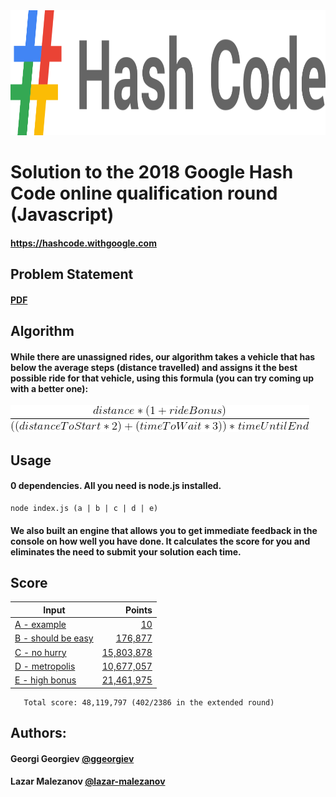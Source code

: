 <img src='./other/logo.png' width='800' height='200'>

# Solution to the 2018 Google Hash Code online qualification round (Javascript)

#### https://hashcode.withgoogle.com

## Problem Statement

#### [PDF](./other/online_qualification_round_2018.pdf)

## Algorithm

#### While there are unassigned rides, our algorithm takes a vehicle that has below the average steps (distance travelled) and assigns it the best possible ride for that vehicle, using this formula (you can try coming up with a better one):
 ![](./other/formula.gif)

## Usage

#### 0 dependencies. All you need is node.js installed.

```
node index.js (a | b | c | d | e)
```

#### We also built an engine that allows you to get immediate feedback in the console on how well you have done. It calculates the score for you and eliminates the need to submit your solution each time.

## Score

| Input                                             | Points                                   |
| ------------------------------------------------- | ---------------------------------------: |
| [A - example](./input/a_example.in)               | [10](./output/a_example.out)             |
| [B - should be easy](./input/b_should_be_easy.in) | [176,877](./output/b_should_be_easy.out) |
| [C - no hurry](./input/c_no_hurry.in)             | [15,803,878](./output/c_no_hurry.out)    |
| [D - metropolis](./input/d_metropolis.in)         | [10,677,057](./output/d_metropolis.out)  |
| [E - high bonus](./input/e_high_bonus.in)         | [21,461,975](./output/e_high_bonus.out)  |
       Total score: 48,119,797 (402/2386 in the extended round)

## Authors:

#### Georgi Georgiev [@ggeorgiev](https://github.com/ggeorgievx)

#### Lazar Malezanov [@lazar-malezanov](https://github.com/lazar-malezanov)
